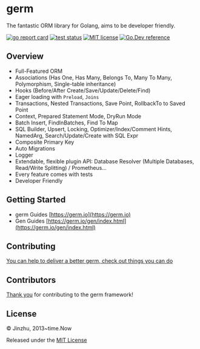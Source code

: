 # germ

The fantastic ORM library for Golang, aims to be developer friendly.

[![go report card](https://goreportcard.com/badge/github.com/go-germ/germ "go report card")](https://goreportcard.com/report/github.com/go-germ/germ)
[![test status](https://github.com/go-germ/germ/workflows/tests/badge.svg?branch=master "test status")](https://github.com/go-germ/germ/actions)
[![MIT license](https://img.shields.io/badge/license-MIT-brightgreen.svg)](https://opensource.org/licenses/MIT)
[![Go.Dev reference](https://img.shields.io/badge/go.dev-reference-blue?logo=go&logoColor=white)](https://pkg.go.dev/germ.io/germ?tab=doc)

## Overview

* Full-Featured ORM
* Associations (Has One, Has Many, Belongs To, Many To Many, Polymorphism, Single-table inheritance)
* Hooks (Before/After Create/Save/Update/Delete/Find)
* Eager loading with `Preload`, `Joins`
* Transactions, Nested Transactions, Save Point, RollbackTo to Saved Point
* Context, Prepared Statement Mode, DryRun Mode
* Batch Insert, FindInBatches, Find To Map
* SQL Builder, Upsert, Locking, Optimizer/Index/Comment Hints, NamedArg, Search/Update/Create with SQL Expr
* Composite Primary Key
* Auto Migrations
* Logger
* Extendable, flexible plugin API: Database Resolver (Multiple Databases, Read/Write Splitting) / Prometheus…
* Every feature comes with tests
* Developer Friendly

## Getting Started

* germ Guides [https://germ.io](https://germ.io)
* Gen Guides [https://germ.io/gen/index.html](https://germ.io/gen/index.html)

## Contributing

[You can help to deliver a better germ, check out things you can do](https://germ.io/contribute.html)

## Contributors

[Thank you](https://github.com/go-germ/germ/graphs/contributors) for contributing to the germ framework!

## License

© Jinzhu, 2013~time.Now

Released under the [MIT License](https://github.com/go-germ/germ/blob/master/LICENSE)
